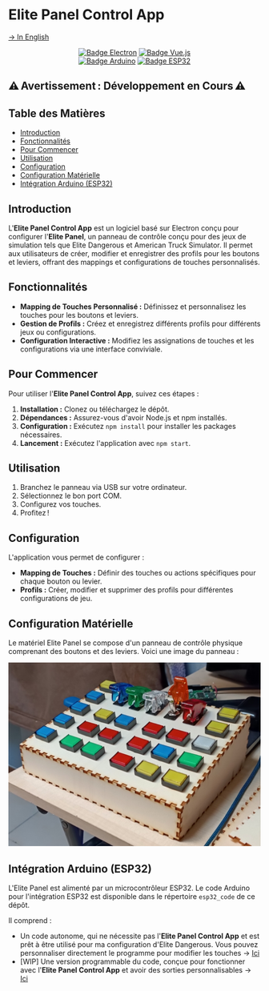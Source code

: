 # Elite Panel Control App
[→ In English](/README.md)

<p align="center">
    <!--<img alt="Bannière" title="Bannière" src="/readme_sources/images/banner.png">-->
</p>
<p align="center">
    <a href="https://electronjs.org/" target="_blank"><img alt="Badge Electron" title="Construit avec Electron !" src="https://img.shields.io/badge/Electron-4E44B6?style=for-the-badge&logo=electron&logoColor=white"/></a>
    <a href="https://vuejs.org/" target="_blank"><img alt="Badge Vue.js" title="Utilise Vue.js !" src="https://img.shields.io/badge/Vue.js-4FC08D?style=for-the-badge&logo=vue.js&logoColor=white"/></a>
    </br>
    <a href="https://www.arduino.cc/" target="_blank"><img alt="Badge Arduino" title="Utilise Arduino !" src="https://img.shields.io/badge/Arduino-00979D?style=for-the-badge&logo=arduino&logoColor=white"/></a>
    <a href="https://www.espressif.com/en/products/socs/esp32" target="_blank"><img alt="Badge ESP32" title="Utilise ESP32 !" src="https://img.shields.io/badge/ESP32-DD4A23?style=for-the-badge&logo=espressif&logoColor=white"/></a>
</p>

## ⚠️ Avertissement : Développement en Cours ⚠️

## Table des Matières

- [Introduction](#introduction)
- [Fonctionnalités](#fonctionnalités)
- [Pour Commencer](#pour-commencer)
- [Utilisation](#utilisation)
- [Configuration](#configuration)
- [Configuration Matérielle](#configuration-matérielle)
- [Intégration Arduino (ESP32)](#intégration-arduino-esp32)

## Introduction

L'**Elite Panel Control App** est un logiciel basé sur Electron conçu pour configurer l'**Elite Panel**, un panneau de contrôle conçu pour des jeux de simulation tels que Elite Dangerous et American Truck Simulator. Il permet aux utilisateurs de créer, modifier et enregistrer des profils pour les boutons et leviers, offrant des mappings et configurations de touches personnalisés.

## Fonctionnalités

- **Mapping de Touches Personnalisé :** Définissez et personnalisez les touches pour les boutons et leviers.
- **Gestion de Profils :** Créez et enregistrez différents profils pour différents jeux ou configurations.
- **Configuration Interactive :** Modifiez les assignations de touches et les configurations via une interface conviviale.

## Pour Commencer

Pour utiliser l'**Elite Panel Control App**, suivez ces étapes :

1. **Installation :** Clonez ou téléchargez le dépôt.
2. **Dépendances :** Assurez-vous d'avoir Node.js et npm installés.
3. **Configuration :** Exécutez `npm install` pour installer les packages nécessaires.
4. **Lancement :** Exécutez l'application avec `npm start`.

## Utilisation

1. Branchez le panneau via USB sur votre ordinateur.
2. Sélectionnez le bon port COM.
3. Configurez vos touches.
4. Profitez !

## Configuration

L'application vous permet de configurer :

- **Mapping de Touches :** Définir des touches ou actions spécifiques pour chaque bouton ou levier.
- **Profils :** Créer, modifier et supprimer des profils pour différentes configurations de jeu.

## Configuration Matérielle

Le matériel Elite Panel se compose d'un panneau de contrôle physique comprenant des boutons et des leviers. Voici une image du panneau :

![Elite Panel](/readme_sources/images/panelPhoto.png)

## Intégration Arduino (ESP32)

L'Elite Panel est alimenté par un microcontrôleur ESP32. Le code Arduino pour l'intégration ESP32 est disponible dans le répertoire `esp32_code` de ce dépôt.

Il comprend :

 - Un code autonome, qui ne nécessite pas l'**Elite Panel Control App** et est prêt à être utilisé pour ma configuration d'Elite Dangerous. Vous pouvez personnaliser directement le programme pour modifier les touches → [Ici](/esp32_code/standalone/standalone.ino)
 - [WIP] Une version programmable du code, conçue pour fonctionner avec l'**Elite Panel Control App** et avoir des sorties personnalisables → [Ici](/esp32_code/pcProgrammable/pcProgrammable.ino)
